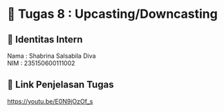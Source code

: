 # 📁 Tugas 8 : Upcasting/Downcasting

## 👤 Identitas Intern
Nama : Shabrina Salsabila Diva             
NIM  : 235150600111002

## 🔗 Link Penjelasan Tugas

https://youtu.be/E0N9jOzOf_s
